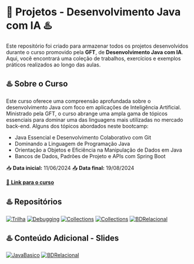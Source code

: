 # 🤖 Projetos - Desenvolvimento Java com IA ♨️

Este repositório foi criado para armazenar todos os projetos desenvolvidos durante o curso promovido pela **GFT**, de **Desenvolvimento Java com IA**. Aqui, você encontrará uma coleção de trabalhos, exercícios e exemplos práticos realizados ao longo das aulas.

## ♨️ Sobre o Curso
Este curso oferece uma compreensão aprofundada sobre o desenvolvimento Java com foco em aplicações de Inteligência Artificial. Ministrado pela GFT, o curso abrange uma ampla gama de tópicos essenciais para dominar uma das linguagens mais utilizadas no mercado back-end. Alguns dos tópicos abordados neste bootcamp:

* Java Essencial e Desenvolvimento Colaborativo com Git
* Dominando a Linguagem de Programação Java
* Orientação a Objetos e Eficiência na Manipulação de Dados em Java
* Bancos de Dados, Padrões de Projeto e APIs com Spring Boot

📥 **Data inicial:** 11/06/2024
📤 **Data final:** 19/08/2024

[🔗 **Link para o curso**](https://web.dio.me/track/coding-future-gft-desenvolvimento-java-com-ia)
ㅤ

## ♨️ Repositórios
[![Trilha](https://img.shields.io/badge/Trilha-Java%20B%C3%A1sico-f89820?labelColor=1FBED6&style=flat&logo=java&logoColor=white&link=https://github.com/digitalinnovationone/trilha-java-basico/tree/main)](https://github.com/digitalinnovationone/trilha-java-basico/tree/main)
[![Debugging](https://img.shields.io/badge/Debugging-Java-f89820?labelColor=1FBED6&style=flat&logo=java&logoColor=white&link=https://github.com/cami-la/debugging-java)](https://github.com/cami-la/debugging-java)
[![Collections](https://img.shields.io/badge/Collections-Java-f89820?labelColor=1FBED6&style=flat&logo=java&logoColor=white&link=https://github.com/cami-la/collections-java-api-2023)](https://github.com/cami-la/collections-java-api-2023)
[![Collections](https://img.shields.io/badge/Stream-API-f89820?labelColor=1FBED6&style=flat&logo=java&logoColor=white&link=https://github.com/digitalinnovationone/ganhando_produtividade_com_Stream_API_Java)](https://github.com/digitalinnovationone/ganhando_produtividade_com_Stream_API_Java)
[![BDRelacional](https://img.shields.io/badge/BD-Relacional-f89820?labelColor=1FBED6&style=flat&logo=java&logoColor=white&link=https://github.com/pamelaborges/dio-bd-relacional)](https://github.com/pamelaborges/dio-bd-relacional)

## ♨️ Conteúdo Adicional - Slides

[![JavaBasico](https://img.shields.io/badge/Java-Básico-9e0010?labelColor=080640&style=flat&logo=java&logoColor=white&link=https://docs.google.com/presentation/d/1kt8Qcrkcv0S0aph4vNcDHeo8G2ek6uyQ/edit#slide=id.p4)](https://docs.google.com/presentation/d/1kt8Qcrkcv0S0aph4vNcDHeo8G2ek6uyQ/edit#slide=id.p4)
[![BDRelacional](https://img.shields.io/badge/BD-Relacional-9e0010?labelColor=080640&style=flat&logo=java&logoColor=white&link=https://academiapme-my.sharepoint.com/:p:/g/personal/renato_dio_me/EUloXsuhqtlFhCo4xMkHQx4BPb7fa9M7rdkLTaBTKEnDsw?rtime=DejkzrWp3Eg)](https://academiapme-my.sharepoint.com/:p:/g/personal/renato_dio_me/EUloXsuhqtlFhCo4xMkHQx4BPb7fa9M7rdkLTaBTKEnDsw?rtime=DejkzrWp3Eg)
